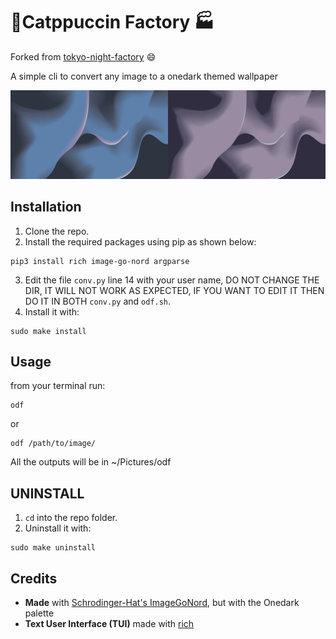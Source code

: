 # 🗼Catppuccin Factory 🏭
Forked from [tokyo-night-factory](https://github.com/rototrash/tokyo-night-factory) 😄

A simple cli to convert any image to a onedark themed wallpaper

![example](./example.png)

## Installation
1. Clone the repo.
2. Install the required packages using pip as shown below:
```
pip3 install rich image-go-nord argparse
```
3. Edit the file ```conv.py``` line 14 with your user name, DO NOT CHANGE THE DIR, IT WILL NOT WORK AS EXPECTED, IF YOU WANT TO EDIT IT THEN DO IT IN BOTH ```conv.py``` and ```odf.sh```.
4. Install it with:
```
sudo make install
```

## Usage
from your terminal run:
```
odf
```
or
```
odf /path/to/image/
```

 All the outputs will be in ~/Pictures/odf

 ## UNINSTALL
 1. ```cd``` into the repo folder.
 2. Uninstall it with:
 ```
 sudo make uninstall
 ```


 ## Credits
- **Made** with [Schrodinger-Hat's ImageGoNord](https://github.com/Schrodinger-Hat), but with the Onedark palette
- **Text User Interface (TUI)** made with [rich](https://github.com/willmcgugan/rich)
